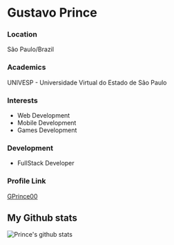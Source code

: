 # Gustavo Prince

### Location

São Paulo/Brazil

### Academics

UNIVESP - Universidade Virtual do Estado de São Paulo

### Interests

- Web Development
- Mobile Development
- Games Development

### Development

- FullStack Developer

### Profile Link

[GPrince00](https://github.com/GPrince00)

## My Github stats

![Prince's github stats](https://github-readme-stats.vercel.app/api?username=GPrince00&show_icons=true&theme=midnight-purple)